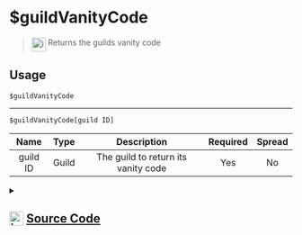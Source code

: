 # $guildVanityCode
> <img align="top" src="https://upload.wikimedia.org/wikipedia/commons/thumb/e/e4/Infobox_info_icon.svg/160px-Infobox_info_icon.svg.png?20150409153300" alt="image" width="25" height="auto"> Returns the guilds vanity code
## Usage
```
$guildVanityCode
```
---
```
$guildVanityCode[guild ID]
```
| Name | Type | Description | Required | Spread
| :---: | :---: | :---: | :---: | :---: |
guild ID | Guild | The guild to return its vanity code | Yes | No
<details>
<summary>
    
## <img align="top" src="https://cdn4.iconfinder.com/data/icons/iconsimple-logotypes/512/github-512.png" alt="image" width="25" height="auto">  [Source Code](https://github.com/tryforge/ForgeScript-V2/blob/main/src/native/guildVanityCode.ts)
    
</summary>
    
```ts
import noop from "../functions/noop"
import { ArgType, NativeFunction, Return } from "../structures"

export default new NativeFunction({
    name: "$guildVanityCode",
    version: "1.0.0",
    description: "Returns the guilds vanity code",
    unwrap: true,
    args: [
        {
            name: "guild ID",
            description: "The guild to return its vanity code",
            rest: false,
            type: ArgType.Guild,
            required: true,
        },
    ],
    brackets: false,
    async execute(ctx, [guild]) {
        guild ??= ctx.guild!
        const vanity = await guild?.fetchVanityData().catch(noop)
        return Return.success(vanity ? vanity.code : undefined)
    },
})

```
    
</details>